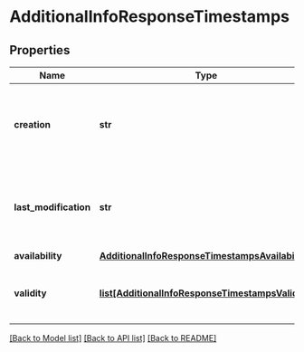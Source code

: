 # AdditionalInfoResponseTimestamps

## Properties
Name | Type | Description | Notes
------------ | ------------- | ------------- | -------------
**creation** | **str** | A timestamp in &#x60;YYYY-MM-DDTHH:MM:SSZ&#x60; format that indicates when the alert was created. | [optional] 
**last_modification** | **str** | A timestamp in &#x60;YYYY-MM-DDTHH:MM:SSZ&#x60; format that indicates when the alert was last modified. | [optional] 
**availability** | [**AdditionalInfoResponseTimestampsAvailability**](AdditionalInfoResponseTimestampsAvailability.md) |  | [optional] 
**validity** | [**list[AdditionalInfoResponseTimestampsValidity]**](AdditionalInfoResponseTimestampsValidity.md) | This describes when the incident is actually occurring.  | [optional] 

[[Back to Model list]](../README.md#documentation-for-models) [[Back to API list]](../README.md#documentation-for-api-endpoints) [[Back to README]](../README.md)



